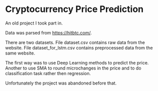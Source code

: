 # Cryptocurrency Price Prediction

An old project I took part in.

Data was parsed from https://hitbtc.com/.

There are two datasets. File dataset.csv contains raw data from the website. File dataset_for_lstm.csv contains preprocessed data from the same website.

The first way was to use Deep Learning methods to predict the price.
Another to use SMA to round microchanges in the price and to do classification task rather then regression.

Unfortunately the project was abandoned before that. 
